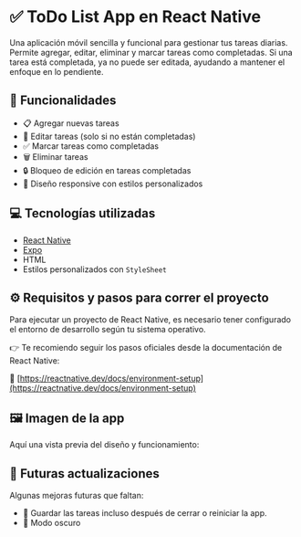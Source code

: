 # ✅ ToDo List App en React Native

Una aplicación móvil sencilla y funcional para gestionar tus tareas diarias. Permite agregar, editar, eliminar y marcar tareas como completadas. Si una tarea está completada, ya no puede ser editada, ayudando a mantener el enfoque en lo pendiente.



## 🧩 Funcionalidades

- 📋 Agregar nuevas tareas
- 📝 Editar tareas (solo si no están completadas)
- ✅ Marcar tareas como completadas
- 🗑️ Eliminar tareas
- 🔒 Bloqueo de edición en tareas completadas
- 📱 Diseño responsive con estilos personalizados



## 💻 Tecnologías utilizadas

- [React Native](https://reactnative.dev/)
- [Expo](https://expo.dev/) 
- HTML
- Estilos personalizados con `StyleSheet`



## ⚙️ Requisitos y pasos para correr el proyecto

Para ejecutar un proyecto de React Native, es necesario tener configurado el entorno de desarrollo según tu sistema operativo.

👉 Te recomiendo seguir los pasos oficiales desde la documentación de React Native:

🔗 [https://reactnative.dev/docs/environment-setup](https://reactnative.dev/docs/environment-setup)



## 🖼️ Imagen de la app

Aquí una vista previa del diseño y funcionamiento:




## 🔄 Futuras actualizaciones

Algunas mejoras futuras que faltan:

- 💾 Guardar las tareas incluso después de cerrar o reiniciar la app.
- 🌙 Modo oscuro


